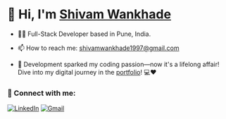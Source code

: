 <h1 align="left">👋 Hi, I'm <a href="#" target="_blank">Shivam Wankhade </a></h1>
<!-- <h3 align="center"> <img src="https://readme-typing-svg.herokuapp.com?color=0357F7&lines=Full+Stack+Developer+%3A)" /> </h3> -->

- 👨‍💻 Full-Stack Developer based in Pune, India.
- 📫 How to reach me: [shivamwankhade1997@gmail.com](shivamwankhade1997@gmail.com)

- 🚀 Development sparked my coding passion—now it's a lifelong affair! Dive into my digital journey in the [portfolio]()! 💻❤️

<h3 align="left">📲 Connect with me:</h3>
<div align="left">
  <a href="https://www.linkedin.com/in/shivam-wankhade03/"><img alt="LinkedIn" src="https://img.shields.io/badge/linkedin-%230077B5.svg?style=for-the-badge&logo=linkedin&logoColor=white"/></a>
  <a href="mailto:shivamwankhade1997@gmail.com"><img alt="Gmail" src="https://img.shields.io/badge/Gmail-D14836?style=for-the-badge&logo=gmail&logoColor=white"/></a>
</div>
